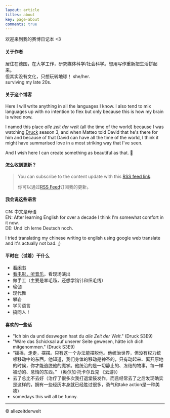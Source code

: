 ```yaml
---
layout: article
titles: about
key: page-about
comments: true
---
```

欢迎来到我的赛博日记本 <3

#### 关于作者
居住在德国，在大学工作，研究媒体科学/社会科学。想用写作重新把生活拼起来。  
但其实没有文化，只想玩转地球！
she/her.  
surviving my late 20s.

#### 关于这个博客
Here I will write anything in all the languages I know. I also tend to mix languages up with no intention to flex but only because this is how my brain is wired now.

I named this place *alle zeit der welt* (all the time of the world) because I was watching [Druck](https://www.zdf.de/funk/druck-11790) season 3, and when Matteo told David that he's there for him and because of that David can have all the time of the world, I think it might have summarised love in a most striking way that I've seen.

And I wish here I can create something as beautiful as that. 🌼

#### 怎么收到更新？
> You can subscribe to the content update with this [RSS feed link](https://allezeitderwelt.github.io/feed.xml).
> 
> 你可以通过[RSS Feed](https://allezeitderwelt.github.io/feed.xml)订阅我的更新。

#### 我会说这些语言
CN: 中文是母语  
EN: After learning English for over a decade I think I'm somewhat comfort in it now.  
DE: Und ich lerne Deutsch noch.

I tried translating my chinese writing to english using google web translate and it's actually not bad. ;)

#### 平时在（试着）干什么
- [看闲书](https://www.goodreads.com/user/show/139395325-allezeit)
- [看电影，听音乐](https://rateyourmusic.com/~hellomilibyemili)，看现场演出
- 做手工（主要是羊毛毡，还想学钩针和织毛线）
- 瑜伽
- 现代舞
- 攀岩
- 学习语言
- 搞同人！

#### 喜欢的一些话
- "Ich bin da und deswegen hast du *alle Zeit der Welt*." (Druck S3E9)
- "Wäre das Schicksal auf unserer Seite gewesen, hätte ich dich mitgenommen." (Druck S3E9)
- “摇摇，走走，摆摆。只有这一个办法能摆脱他。他统治世界，但没有权力统领移动中的东西，他知道，我们身体的移动是神圣的，只有动起来、离开原地的时候，你才能逃脱他的魔掌。他统治的是一切静止的、冻结的物事，每一样被动的、怠惰的东西。” （奥尔加·托卡尔丘克 《云游》）
- 去了总比不去好（治疗了很多次我打退堂鼓发作，而且经常去了之后发现确实是这样的，拥有一些经历本身就已经胜过很多，勇气和take action是一种美德）
- somedays this will all be funny.

---
© allezeitderwelt
